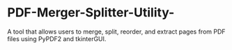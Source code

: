 # PDF-Merger-Splitter-Utility-
A tool that allows users to merge, split, reorder, and extract pages from PDF files  using PyPDF2 and tkinterGUI.
